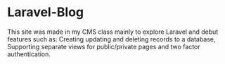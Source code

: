 # Laravel-Blog
This site was made in my CMS class mainly to explore Laravel and debut features such as: Creating updating and deleting records to a database, Supporting separate views for public/private pages and two factor authentication.
